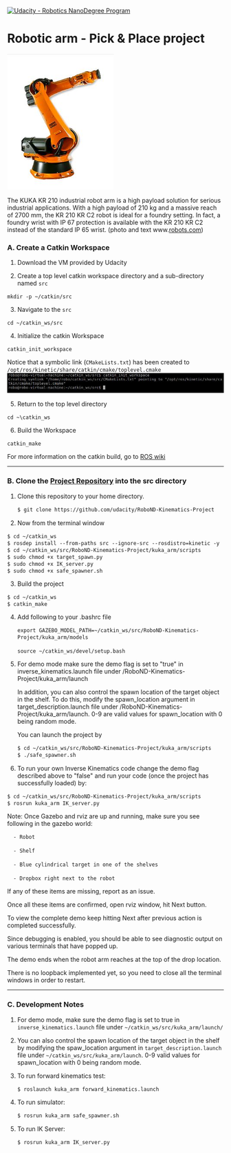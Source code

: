 [![Udacity - Robotics NanoDegree Program](https://s3-us-west-1.amazonaws.com/udacity-robotics/Extra+Images/RoboND_flag.png)](https://www.udacity.com/robotics)

# Robotic arm - Pick & Place project

![Kuka KR210 Photo](./misc_images/KukuKR210.JPG)

The KUKA KR 210 industrial robot arm is a high payload solution for serious industrial applications. With a high payload of 210 kg and a massive reach of 2700 mm, the KR 210 KR C2 robot is ideal for a foundry setting. In fact, a foundry wrist with IP 67 protection is available with the KR 210 KR C2 instead of the standard IP 65 wrist. (photo and text  www.[robots.com](https://www.robots.com/robots/kuka-kr-210))


### A.  Create a Catkin Workspace

1. Download the VM provided by Udacity

2. Create a top level catkin workspace directory and a sub-directory named `src`
```
mkdir -p ~/catkin/src
```
3. Navigate to the `src`
```
cd ~/catkin_ws/src
```
4. Initialize the catkin Workspace
```
catkin_init_workspace
```
Notice that a symbolic link (`CMakeLists.txt`) has been created to
`/opt/ros/kinetic/share/catkin/cmake/toplevel.cmake`
![](./misc_images/02b.jpeg)

5. Return to the top level directory
```
cd ~\catkin_ws
```
6.  Build the Workspace
```
catkin_make
```
For more information on the catkin build, go to [ROS wiki](http://wiki.ros.org/catkin/conceptual_overview)

------

### B.  Clone the [Project Repository](https://github.com/udacity/RoboND-Kinematics-Project) into the src directory

1. Clone this repository to your home directory.

   ```sh
   $ git clone https://github.com/udacity/RoboND-Kinematics-Project
   ```

2. Now from the terminal window
```
$ cd ~/catkin_ws
$ rosdep install --from-paths src --ignore-src --rosdistro=kinetic -y
$ cd ~/catkin_ws/src/RoboND-Kinematics-Project/kuka_arm/scripts
$ sudo chmod +x target_spawn.py
$ sudo chmod +x IK_server.py
$ sudo chmod +x safe_spawner.sh
```

3.  Build the project
   ```
   $ cd ~/catkin_ws
   $ catkin_make
   ```

4. Add following to your .bashrc file
   ```
   export GAZEBO_MODEL_PATH=~/catkin_ws/src/RoboND-Kinematics-Project/kuka_arm/models

   source ~/catkin_ws/devel/setup.bash
   ```

5. For demo mode make sure the demo flag is set to "true" in inverse_kinematics.launch file under /RoboND-Kinematics-Project/kuka_arm/launch

    In addition, you can also control the spawn location of the target object in the shelf. To do this, modify the spawn_location argument in target_description.launch file under /RoboND-Kinematics-Project/kuka_arm/launch. 0-9 are valid values for spawn_location with 0 being random mode.

    You can launch the project by
   ```sh
   $ cd ~/catkin_ws/src/RoboND-Kinematics-Project/kuka_arm/scripts
   $ ./safe_spawner.sh
   ```

6.  To run your own Inverse Kinematics code change the demo flag described above to "false" and run your code (once the project has successfully loaded) by:
```
$ cd ~/catkin_ws/src/RoboND-Kinematics-Project/kuka_arm/scripts
$ rosrun kuka_arm IK_server.py
```

Note:
Once Gazebo and rviz are up and running, make sure you see following in the gazebo world:
```
  - Robot

  - Shelf

  - Blue cylindrical target in one of the shelves

  - Dropbox right next to the robot
```
If any of these items are missing, report as an issue.

Once all these items are confirmed, open rviz window, hit Next button.

To view the complete demo keep hitting Next after previous action is completed successfully.

Since debugging is enabled, you should be able to see diagnostic output on various terminals that have popped up.

The demo ends when the robot arm reaches at the top of the drop location.

There is no loopback implemented yet, so you need to close all the terminal windows in order to restart.

------

### C.  Development Notes

1. For demo mode, make sure the demo flag is set to true in `inverse_kinematics.launch` file under `~/catkin_ws/src/kuka_arm/launch/`

2. You can also control the spawn location of the target object in the shelf by modifying the spaw_location argument in `target_description.launch` file under `~/catkin_ws/src/kuka_arm/launch`.
0-9 valid values for spawn_location with 0 being random mode.

3. To run forward kinematics test:

   ```sh
   $ roslaunch kuka_arm forward_kinematics.launch
   ```

4. To run simulator:

   ```sh
   $ rosrun kuka_arm safe_spawner.sh
   ```

5. To run IK Server:

   ```sh
   $ rosrun kuka_arm IK_server.py
   ```

   ##
